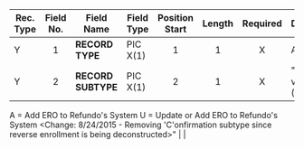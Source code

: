 | Rec. Type | Field No. | Field Name | Field Type | Position Start | Length | Required | Description | Comments |
| --- | :---: | --- | --- | :---: | :---: | :---: | --- | --- |
| Y | 1 | **RECORD TYPE** | PIC X(1) | 1 | 1 | X | Always 'Y'.| |
| Y | 2 | **RECORD SUBTYPE** | PIC X(1) | 2 | 1 | X | "Valid values are (A, U, C)
A = Add ERO to Refundo's System
U = Update or Add ERO to Refundo's System
<Change: 8/24/2015 - Removing 'C'onfirmation subtype since reverse enrollment is being deconstructed>" | |
